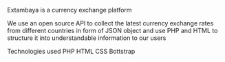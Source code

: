 Extambaya is a currency exchange platform

We use an open source API to collect the latest currency exchange rates from
different countries in form of JSON object and use PHP and HTML to structure it into understandable information to our users

Technologies used
PHP
HTML
CSS
Bottstrap
    
